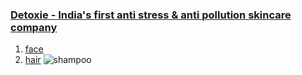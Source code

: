 ### [Detoxie - India's first anti stress & anti pollution skincare company](http://detoxie.in)<br>
1. [face](https://detoxie.in/collections/face-care)
1. [hair](https://detoxie.in/collections/hair-care)
    ![shampoo](https://cdn.shopify.com/s/files/1/0379/8279/7868/products/DetoxieHardWaterReliefAntiHairFallProGrowthShampoo_460x.png)
